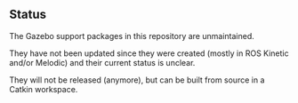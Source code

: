 ## Status

The Gazebo support packages in this repository are unmaintained.

They have not been updated since they were created (mostly in ROS Kinetic and/or Melodic) and their current status is unclear.

They will not be released (anymore), but can be built from source in a Catkin workspace.
